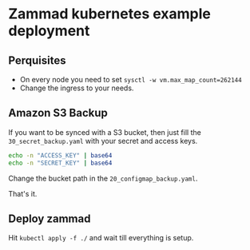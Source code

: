 # Zammad kubernetes example deployment

## Perquisites

- On every node you need to set `sysctl -w vm.max_map_count=262144`
- Change the ingress to your needs.

## Amazon S3 Backup

If you want to be synced with a S3 bucket, then just fill the `30_secret_backup.yaml` with your secret and access keys.

```bash
echo -n "ACCESS_KEY" | base64
echo -n "SECRET_KEY" | base64
```

Change the bucket path in the `20_configmap_backup.yaml`.

That's it.

## Deploy zammad

Hit `kubectl apply -f ./` and wait till everything is setup.
